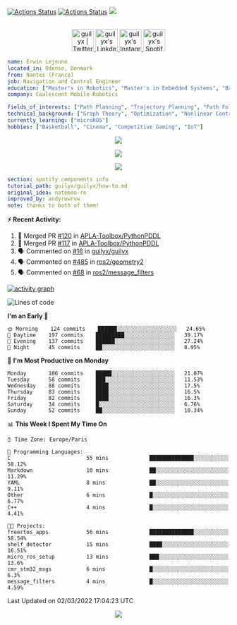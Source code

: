 [![Actions Status](https://github.com/guilyx/guilyx/workflows/wakatime-stats/badge.svg)](https://github.com/guilyx/guilyx/actions)
[![Actions Status](https://github.com/guilyx/guilyx/workflows/update-gh-activity/badge.svg)](https://github.com/guilyx/guilyx/actions)
![](https://visitor-badge.glitch.me/badge?page_id=guilyx.guilyx)

<p align="center">
<br/>
<a href="https://twitter.com/spida_rwin">
  <img alt="guilyx | Twitter" width="50px" src="https://user-images.githubusercontent.com/43545812/144034996-602b144a-16e1-41cc-99e7-c6040b20dcaf.png"/>
</a>
<a href="https://www.linkedin.com/in/erwinlejeune-lkn">
  <img alt="guilyx's LinkdeIN" width="50px" src="https://user-images.githubusercontent.com/43545812/144035037-0f415fc7-9f96-4517-a370-ccc6e78a714b.png" />
</a>
<a href="https://www.instagram.com/spid_erwin">
  <img alt="guilyx's Instagram" width="50px" src="https://user-images.githubusercontent.com/43545812/144035088-0dfb165f-8fe0-4d13-896c-876c29d2b128.png" />
</a>
<a href="https://open.spotify.com/user/11147618695?si=zZFn6uAGRLyoU02lsG50GA">
  <img alt="guilyx's Spotify" width="50px" src="https://user-images.githubusercontent.com/43545812/144035120-1ad5169b-91c7-4078-bef9-6a82c733f373.png" />
</a>
</p>

```yaml
name: Erwin Lejeune
located_in: Odense, Denmark
from: Nantes (France)
job: Navigation and Control Engineer
education: ["Master's in Robotics", "Master's in Embedded Systems", "Bachelor's in Electronics"]
company: Coalescent Mobile Robotics

fields_of_interests: ["Path Planning", "Trajectory Planning", "Path Following", "Behaviour Planning", "Localization", "Sensor Fusion", "Embedded Systems"]
technical_background: ["Graph Theory", "Optimization", "Nonlinear Control", "Real-Time Systems", "Automated Planning"]
currently_learning: ["microROS"]
hobbies: ["Basketball", "Cinema", "Competitive Gaming", "IoT"]
```

<p align="center">
  <img alig src="https://github-profile-trophy.vercel.app/?username=guilyx&column=6&rank=SSS,SS,S,AAA,AA,A,B,C" />
</p>

<p align="center">
  <a href="https://spotify-github-profile.vercel.app/api/view?uid=11147618695&redirect=true">
    <img src="https://spotify-github-profile.vercel.app/api/view?uid=11147618695&cover_image=true&theme=default&bar_color=e3e3e3&bar_color_cover=true">
  </a>
</p>

<p align="center">
  <img src="https://guilyx.vercel.app/api/top-played">
</p>
 
```yaml
section: spotify components info
tutorial_path: guilyx/guilyx/how-to.md
original_idea: natemoo-re
improved_by: andyruwruw
note: thanks to both of them!
```


**:zap: Recent Activity:**

<!--START_SECTION:activity-->
1. 🎉 Merged PR [#120](https://github.com/APLA-Toolbox/PythonPDDL/pull/120) in [APLA-Toolbox/PythonPDDL](https://github.com/APLA-Toolbox/PythonPDDL)
2. 🎉 Merged PR [#117](https://github.com/APLA-Toolbox/PythonPDDL/pull/117) in [APLA-Toolbox/PythonPDDL](https://github.com/APLA-Toolbox/PythonPDDL)
3. 🗣 Commented on [#16](https://github.com/guilyx/guilyx/issues/16) in [guilyx/guilyx](https://github.com/guilyx/guilyx)
4. 🗣 Commented on [#485](https://github.com/ros2/geometry2/issues/485) in [ros2/geometry2](https://github.com/ros2/geometry2)
5. 🗣 Commented on [#68](https://github.com/ros2/message_filters/issues/68) in [ros2/message_filters](https://github.com/ros2/message_filters)
<!--END_SECTION:activity-->

[![activity graph](https://activity-graph.herokuapp.com/graph?username=guilyx&custom_title=Erwin's%20activity%20graph&theme=github-light&hide_border=true)](https://github.com/ashutosh00710/github-readme-activity-graph)

<!--START_SECTION:waka-->
![Lines of code](https://img.shields.io/badge/From%20Hello%20World%20I%27ve%20Written-295%20Thousand%20lines%20of%20code-blue)

**I'm an Early 🐤** 

```text
🌞 Morning    124 commits    ██████░░░░░░░░░░░░░░░░░░░   24.65% 
🌆 Daytime    197 commits    █████████░░░░░░░░░░░░░░░░   39.17% 
🌃 Evening    137 commits    ██████░░░░░░░░░░░░░░░░░░░   27.24% 
🌙 Night      45 commits     ██░░░░░░░░░░░░░░░░░░░░░░░   8.95%

```
📅 **I'm Most Productive on Monday** 

```text
Monday       106 commits    █████░░░░░░░░░░░░░░░░░░░░   21.07% 
Tuesday      58 commits     ███░░░░░░░░░░░░░░░░░░░░░░   11.53% 
Wednesday    88 commits     ████░░░░░░░░░░░░░░░░░░░░░   17.5% 
Thursday     83 commits     ████░░░░░░░░░░░░░░░░░░░░░   16.5% 
Friday       82 commits     ████░░░░░░░░░░░░░░░░░░░░░   16.3% 
Saturday     34 commits     █░░░░░░░░░░░░░░░░░░░░░░░░   6.76% 
Sunday       52 commits     ██░░░░░░░░░░░░░░░░░░░░░░░   10.34%

```


📊 **This Week I Spent My Time On** 

```text
⌚︎ Time Zone: Europe/Paris

💬 Programming Languages: 
C                        55 mins             ██████████████░░░░░░░░░░░   58.12% 
Markdown                 10 mins             ██░░░░░░░░░░░░░░░░░░░░░░░   11.29% 
YAML                     8 mins              ██░░░░░░░░░░░░░░░░░░░░░░░   9.11% 
Other                    6 mins              █░░░░░░░░░░░░░░░░░░░░░░░░   6.77% 
C++                      4 mins              █░░░░░░░░░░░░░░░░░░░░░░░░   4.41%

🐱‍💻 Projects: 
freertos_apps            56 mins             ██████████████░░░░░░░░░░░   58.54% 
shelf_detector           15 mins             ████░░░░░░░░░░░░░░░░░░░░░   16.51% 
micro_ros_setup          13 mins             ███░░░░░░░░░░░░░░░░░░░░░░   13.6% 
cmr_stm32_msgs           6 mins              █░░░░░░░░░░░░░░░░░░░░░░░░   6.3% 
message_filters          4 mins              █░░░░░░░░░░░░░░░░░░░░░░░░   4.59%

```


 Last Updated on 02/03/2022 17:04:23 UTC
<!--END_SECTION:waka-->

<p align="center">
  <img src="https://capsule-render.vercel.app/api?type=waving&color=gradient&height=60&section=footer"/>
</p>
